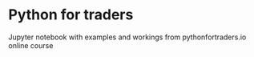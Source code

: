 
# Python for traders

Jupyter notebook with examples and workings from pythonfortraders.io online course
